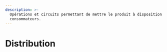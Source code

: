 ```yaml
---
description: >-
  Opérations et circuits permettant de mettre le produit à disposition des
  consommateurs.
---
```


# Distribution

